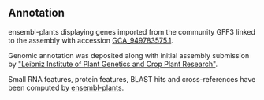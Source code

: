 **Annotation**
----------

ensembl-plants displaying genes imported from the community GFF3 linked to the assembly with accession [GCA\_949783575.1](http://www.ebi.ac.uk/ena/data/view/GCA_949783575.1).

Genomic annotation was deposited along with initial assembly submission by ["Leibniz Institute of Plant Genetics and Crop Plant Research"](https://www.ipk-gatersleben.de/en/).

Small RNA features, protein features, BLAST hits and cross-references have been
computed by [ensembl-plants](https://plants.ensembl.org/info/genome/annotation/index.html).

